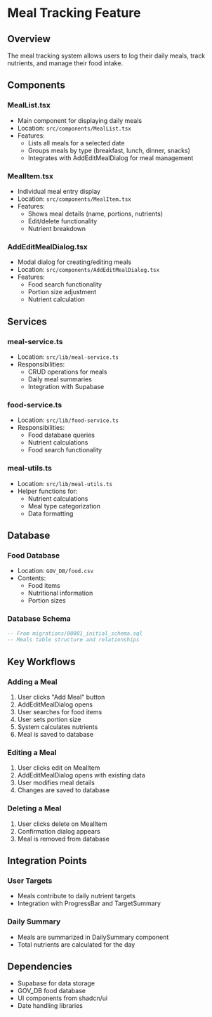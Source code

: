 # Meal Tracking Feature

## Overview
The meal tracking system allows users to log their daily meals, track nutrients, and manage their food intake.

## Components

### MealList.tsx
- Main component for displaying daily meals
- Location: `src/components/MealList.tsx`
- Features:
  - Lists all meals for a selected date
  - Groups meals by type (breakfast, lunch, dinner, snacks)
  - Integrates with AddEditMealDialog for meal management

### MealItem.tsx
- Individual meal entry display
- Location: `src/components/MealItem.tsx`
- Features:
  - Shows meal details (name, portions, nutrients)
  - Edit/delete functionality
  - Nutrient breakdown

### AddEditMealDialog.tsx
- Modal dialog for creating/editing meals
- Location: `src/components/AddEditMealDialog.tsx`
- Features:
  - Food search functionality
  - Portion size adjustment
  - Nutrient calculation

## Services

### meal-service.ts
- Location: `src/lib/meal-service.ts`
- Responsibilities:
  - CRUD operations for meals
  - Daily meal summaries
  - Integration with Supabase

### food-service.ts
- Location: `src/lib/food-service.ts`
- Responsibilities:
  - Food database queries
  - Nutrient calculations
  - Food search functionality

### meal-utils.ts
- Location: `src/lib/meal-utils.ts`
- Helper functions for:
  - Nutrient calculations
  - Meal type categorization
  - Data formatting

## Database

### Food Database
- Location: `GOV_DB/food.csv`
- Contents:
  - Food items
  - Nutritional information
  - Portion sizes

### Database Schema
```sql
-- From migrations/00001_initial_schema.sql
-- Meals table structure and relationships
```

## Key Workflows

### Adding a Meal
1. User clicks "Add Meal" button
2. AddEditMealDialog opens
3. User searches for food items
4. User sets portion size
5. System calculates nutrients
6. Meal is saved to database

### Editing a Meal
1. User clicks edit on MealItem
2. AddEditMealDialog opens with existing data
3. User modifies meal details
4. Changes are saved to database

### Deleting a Meal
1. User clicks delete on MealItem
2. Confirmation dialog appears
3. Meal is removed from database

## Integration Points

### User Targets
- Meals contribute to daily nutrient targets
- Integration with ProgressBar and TargetSummary

### Daily Summary
- Meals are summarized in DailySummary component
- Total nutrients are calculated for the day

## Dependencies
- Supabase for data storage
- GOV_DB food database
- UI components from shadcn/ui
- Date handling libraries

